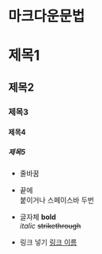# 마크다운문법

# 제목1
## 제목2
### 제목3
#### 제목4
##### 제목5

* 줄바꿈
* 끝에 <br> 붙이거나 스페이스바 두번

* 글자체
**bold**<br>
_italic_
~~strikethrough~~

* 링크 넣기
[링크 이름](www.naver.com)
